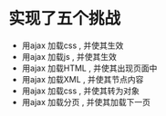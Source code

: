 # 实现了五个挑战
- 用ajax 加载css , 并使其生效
- 用ajax 加载js , 并使其生效
- 用ajax 加载HTML , 并使其出现页面中
- 用ajax 加载XML , 并使其节点内容
- 用ajax 加载css , 并使其转为对象
- 用ajax 加载分页 , 并使其加载下一页